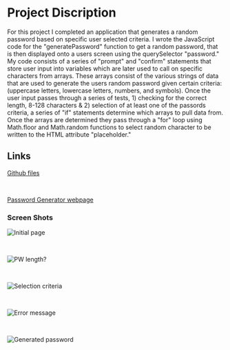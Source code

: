 # Project Discription

For this project I completed an application that generates a random password based on specific user selected criteria.  I wrote the JavaScript code for the "generatePassword" function to get a random password, that is then displayed onto a users screen using the querySelector "password."  My code consists of a series of "prompt" and "confirm" statements that store user input into variables which are later used to call on specific characters from arrays.  These arrays consist of the various strings of data that are used to generate the users random password given certain criteria: (uppercase letters, lowercase letters, numbers, and symbols).  Once the user input passes through a series of tests, 1) checking for the correct length, 8-128 characters & 2) selection of at least one of the passords criteria, a series of "if" statements determine which arrays to pull data from.  Once the arrays are determined they pass through a "for" loop using Math.floor and Math.random functions to select random character to be written to the HTML attribute "placeholder."    

## Links

[Github files](https://github.com/Tarbo13/Password-Generator)

<br>

[Password Generator webpage](https://tarbo13.github.io/Password-Generator/)

### Screen Shots

![Initial page](https://user-images.githubusercontent.com/68627417/93968793-42844680-fd1f-11ea-9abc-ed5f4102c1a0.png)

<br>

![PW length?](https://user-images.githubusercontent.com/68627417/93968853-62b40580-fd1f-11ea-91dd-4e292f30a689.png)

<br>

![Selection criteria](https://user-images.githubusercontent.com/68627417/93968896-824b2e00-fd1f-11ea-9ea5-8773b2f83c15.png)

<br>

![Error message](https://user-images.githubusercontent.com/68627417/93968999-b6beea00-fd1f-11ea-9b27-abd517420d68.png)

<br>

![Generated password](https://user-images.githubusercontent.com/68627417/93969045-d0f8c800-fd1f-11ea-9bdd-167f957eba09.png)


